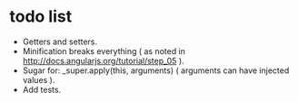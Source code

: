 todo list
=========

* Getters and setters.
* Minification breaks everything ( as noted in http://docs.angularjs.org/tutorial/step_05 ).
* Sugar for: _super.apply(this, arguments) ( arguments can have injected values ).
* Add tests.
